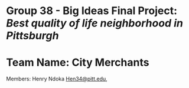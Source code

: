 # Group 38 - Big Ideas Final Project: _Best quality of life neighborhood in Pittsburgh_
# Team Name: City Merchants
Members: Henry Ndoka Hen34@pitt.edu, 

